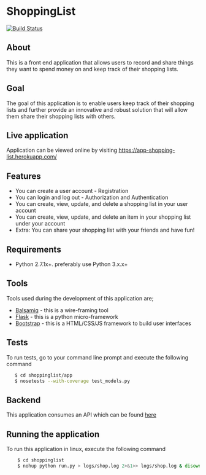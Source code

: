 # ShoppingList
[![Build Status](https://travis-ci.org/kasulani/shoppinglist.svg?branch=master)](https://travis-ci.org/kasulani/shoppinglist)
## About
This is a front end application that allows users to record and share things they want
to spend money on and keep track of their shopping lists.
## Goal
The goal of this application is to enable users keep track of their shopping lists and further
provide an innovative and robust solution that will allow them share their
shopping lists with others.
## Live application
Application can be viewed online by visiting https://app-shopping-list.herokuapp.com/
## Features
- You can create a user account - Registration
- You can login and log out - Authorization and Authentication
- You can create, view, update, and delete a shopping list in your user account
- You can create, view, update, and delete an item in your shopping list under your account
- Extra: You can share your shopping list with your friends and have fun!
## Requirements
- Python 2.7.1x+. preferably use Python 3.x.x+
## Tools
Tools used during the development of this application are;
- [Balsamiq](https://balsamiq.com/) - this is a wire-framing tool
- [Flask](http://flask.pocoo.org/) - this is a python micro-framework
- [Bootstrap](http://getbootstrap.com/) - this is a HTML/CSS/JS framework
to build user interfaces
## Tests
To run tests, go to your command line prompt and execute the following command
```sh
   $ cd shoppinglist/app
   $ nosetests --with-coverage test_models.py
```
## Backend
This application consumes an API which can be found [here](https://github.com/kasulani/shoppinglist_api)
## Running the application
To run this application in linux, execute the following command
```sh
    $ cd shoppinglist
    $ nohup python run.py > logs/shop.log 2>&1>> logs/shop.log & disown
```
